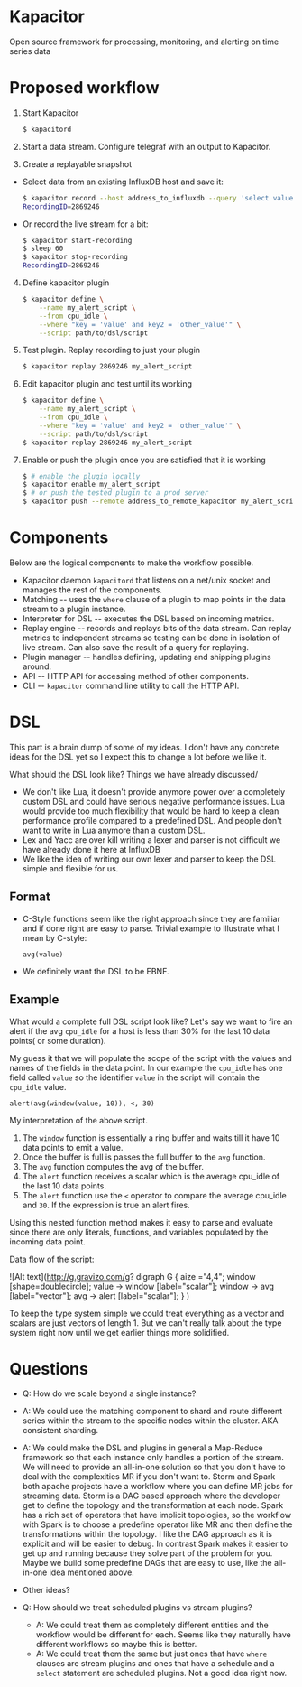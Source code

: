 # Kapacitor
Open source framework for processing, monitoring, and alerting on time series data

# Proposed workflow

1. Start Kapacitor

    ```sh
    $ kapacitord
    ```

2. Start a data stream. Configure telegraf with an output to Kapacitor.
3. Create a replayable snapshot
  * Select data from an existing InfluxDB host and save it:

      ```sh
      $ kapacitor record --host address_to_influxdb --query 'select value from cpu_idle where time > start and time < stop'
      RecordingID=2869246
      ```
  * Or record the live stream for a bit:

      ```sh
      $ kapacitor start-recording
      $ sleep 60
      $ kapacitor stop-recording
      RecordingID=2869246
      ```

4. Define kapacitor plugin

    ```sh
    $ kapacitor define \
        --name my_alert_script \
        --from cpu_idle \
        --where "key = 'value' and key2 = 'other_value'" \
        --script path/to/dsl/script
    ```

5. Test plugin. Replay recording to just your plugin

    ```sh
    $ kapacitor replay 2869246 my_alert_script
    ```

6. Edit kapacitor plugin and test until its working

    ```sh
    $ kapacitor define \
        --name my_alert_script \
        --from cpu_idle \
        --where "key = 'value' and key2 = 'other_value'" \
        --script path/to/dsl/script
    $ kapacitor replay 2869246 my_alert_script
    ```

7. Enable or push the plugin once you are satisfied that it is working

    ```sh
    $ # enable the plugin locally
    $ kapacitor enable my_alert_script
    $ # or push the tested plugin to a prod server
    $ kapacitor push --remote address_to_remote_kapacitor my_alert_script
    ```

# Components

Below are the logical components to make the workflow  possible.

* Kapacitor daemon `kapacitord` that listens on a net/unix socket and manages the rest of the components.
* Matching -- uses the `where` clause of a plugin to map points in the data stream to a plugin instance.
* Interpreter for DSL -- executes the DSL based on incoming metrics.
* Replay engine -- records and replays bits of the data stream. Can replay metrics to independent streams so testing can be done in isolation of live stream. Can also save the result of a query for replaying.
* Plugin manager -- handles defining, updating and shipping plugins around.
* API -- HTTP API for accessing method of other components.
* CLI -- `kapacitor` command line utility to call the HTTP API.

# DSL

This part is a brain dump of some of my ideas.
I don't have any concrete ideas for the DSL yet so I expect this to change a lot before we like it.

What should the DSL look like?
Things we have already discussed/

* We don't like Lua, it doesn't provide anymore power over a completely custom DSL and could have serious negative performance issues.
    Lua would provide too much flexibility that would be hard to keep a clean performance profile compared to a predefined DSL.
    And people don't want to write in Lua anymore than a custom DSL.
* Lex and Yacc are over kill writing a lexer and parser is not difficult we have already done it here at InfluxDB
* We like the idea of writing our own lexer and parser to keep the DSL simple and flexible for us.

## Format

* C-Style functions seem like the right approach since they are familiar and if done right are easy to parse.
    Trivial example to illustrate what I mean by C-style:

    ```
    avg(value)
    ```

* We definitely want the DSL to be EBNF.

## Example
What would a complete full DSL script look like? 
Let's say we want to fire an alert if the avg `cpu_idle` for a host is less than 30% for the last 10 data points( or some duration).

My guess it that we will populate the scope of the script with the values and names of the fields in the data point.
In our example the `cpu_idle` has one field called `value` so the identifier `value` in the script will contain the `cpu_idle` value.

```
alert(avg(window(value, 10)), <, 30)
```

My interpretation of the above script.

1. The `window` function is essentially a ring buffer and waits till it have 10 data points to emit a value.
2. Once the buffer is full is passes the full buffer to the `avg` function.
3. The `avg` function computes the avg of the buffer.
4. The `alert` function receives a scalar which is the average cpu_idle of the last 10 data points.
5. The `alert` function use the `<` operator to compare the average cpu_idle and `30`.
    If the expression is true an alert fires.

Using this nested function method makes it easy to parse and evaluate since there are only literals, functions, and variables populated by the incoming data point.

Data flow of the script:

![Alt text](http://g.gravizo.com/g?
 digraph G {
    aize ="4,4";
    window [shape=doublecircle];
    value -> window [label="scalar"];
    window -> avg [label="vector"];
    avg -> alert [label="scalar"];
  }
)

To keep the type system simple we could treat everything as a vector and scalars are just vectors of length 1.
But we can't really talk about the type system right now until we get earlier things more solidified.


# Questions

*  Q: How do we scale beyond a single instance?
  * A: We could use the matching component to shard and route different series within the stream to the specific nodes within the cluster. AKA consistent sharding.
  * A: We could make the DSL and plugins in general a Map-Reduce framework so that each instance only handles a portion of the stream.
      We will need to provide an all-in-one solution so that you don't have to deal with the complexities MR if you don't want to.
      Storm and Spark both apache projects have a workflow where you can define MR jobs for streaming data.
      Storm is a DAG based approach where the developer get to define the topology and the transformation at each node.
      Spark has a rich set of operators that have implicit topologies, so the workflow with Spark is to choose a predefine operator like MR and then define the transformations within the topology.
      I like the DAG approach as it is explicit and will be easier to debug.
      In contrast Spark makes it easier to get up and running because they solve part of the problem for you.
      Maybe we build some predefine DAGs that are easy to use, like the all-in-one idea mentioned above.
  * Other ideas?

* Q: How should we treat scheduled plugins vs stream plugins?
  * A: We could treat them as completely different entities and the workflow would be different for each. Seems like they naturally have different workflows so maybe this is better.
  * A: We could treat them the same but just ones that have `where` clauses are stream plugins and ones that have a schedule and a `select` statement are scheduled plugins. Not a good idea right now.

